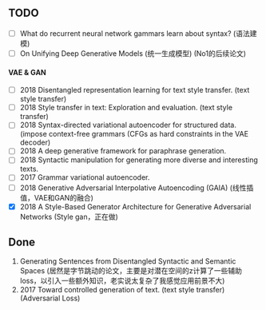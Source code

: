 ## TODO

- [ ] What do recurrent neural network gammars learn about syntax? (语法建模)
- [ ] On Unifying Deep Generative Models (统一生成模型) (No1的后续论文)

#### VAE & GAN


- [ ] 2018 Disentangled representation learning for text style transfer. (text style transfer) 
- [ ] 2018 Style transfer in text: Exploration and evaluation. (text style transfer)
- [ ] 2018 Syntax-directed variational autoencoder for structured data. (impose context-free grammars (CFGs as hard constraints in the VAE decoder)
- [ ] 2018 A deep generative framework for paraphrase generation.
- [ ] 2018 Syntactic manipulation for generating more diverse and interesting texts.
- [ ] 2017 Grammar variational autoencoder.
- [ ] 2018 Generative Adversarial Interpolative Autoencoding (GAIA) (线性插值，VAE和GAN的融合)
- [X] 2018 A Style-Based Generator Architecture for Generative Adversarial Networks (Style gan，正在做)

## Done 

1. Generating Sentences from Disentangled Syntactic and Semantic Spaces (居然是字节跳动的论文，主要是对潜在空间的z计算了一些辅助loss，以引入一些额外知识，老实说太复杂了我感觉应用前景不大)
2. 2017 Toward controlled generation of text.  (text style transfer) (Adversarial Loss)
